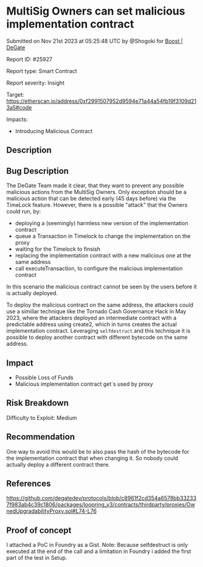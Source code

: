 
# MultiSig Owners can set malicious implementation contract

Submitted on Nov 21st 2023 at 05:25:48 UTC by @Shogoki for [Boost | DeGate](https://immunefi.com/bounty/boosteddegatebugbounty/)

Report ID: #25927

Report type: Smart Contract

Report severity: Insight

Target: https://etherscan.io/address/0xf2991507952d9594e71a44a54fb19f3109d213a5#code

Impacts:
- Introducing Malicious Contract

## Description
## Bug Description

The DeGate Team made it clear, that they want to prevent any possible malicious actions from the MultiSig Owners. Only exception should be a malicious action that can be detected early (45 days before) via the TimeLock feature.
However, there is a possible "attack" that the Owners could run, by:
- deploying a (seemingly) harmless new version of the implementation contract
- queue a Transaction in Timelock to change the implementation on the proxy
- waiting for the Timelock to finsish
- replacing the implementation contract with a new malicious one at the same address
- call executeTransaction, to configure the malicious implementation contract

In this scenario the malicious contract cannot be seen by the users before it is actually deployed.

To deploy the malicious contract on the same address, the attackers could use a similiar technique like the Tornado Cash Governance Hack in May 2023, where the attackers deployed an intermediate contract with a predictable address using create2, which in turns creates the actual implementation contract. 
Leveraging `selfdestruct` and this technique it is possible to deploy another contract with different bytecode on the same address.



## Impact

- Possible Loss of Funds
- Malicious implementation contract get´s used by proxy

## Risk Breakdown
Difficulty to Exploit: Medium

## Recommendation

One way to avoid this would be to also pass the hash of the bytecode for the implementation contract that when changing it. So nobody could actually deploy a different contract there.

## References

https://github.com/degatedev/protocols/blob/c8961f2cd354a6578bb332337f983ab4c39c1806/packages/loopring_v3/contracts/thirdparty/proxies/OwnedUpgradabilityProxy.sol#L74-L76



## Proof of concept
I attached a PoC in Foundry as a Gist.
Note: Because selfdestruct is only executed at the end of the call and a limitation in Foundry i added the first part of the test in Setup.
